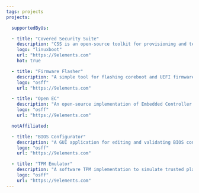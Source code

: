 ```yaml
---
tags: projects
projects:

  supportedByUs:

  - title: "Covered Security Suite"
    description: "CSS is an open-source toolkit for provisioning and testing security features in firmware, specifically supporting Intel platform security."
    logo: "linuxboot"
    url: "https://9elements.com"
    hot: true

  - title: "Firmware Flasher"
    description: "A simple tool for flashing coreboot and UEFI firmware onto various supported hardware platforms."
    logo: "osff"
    url: "https://9elements.com"

  - title: "Open EC"
    description: "An open-source implementation of Embedded Controller firmware for laptops and embedded systems."
    logo: "osff"
    url: "https://9elements.com"

  notAffiliated:

  - title: "BIOS Configurator"
    description: "A GUI application for editing and validating BIOS configuration settings for enterprise systems."
    logo: "osff"
    url: "https://9elements.com"

  - title: "TPM Emulator"
    description: "A software TPM implementation to simulate trusted platform module operations for testing and development."
    logo: "osff"
    url: "https://9elements.com"
---
```

